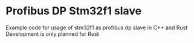 # Profibus DP Stm32f1 slave
Example code for usage of stm32f1 as profibus dp slave in C++ and Rust
Development is only planned for Rust
